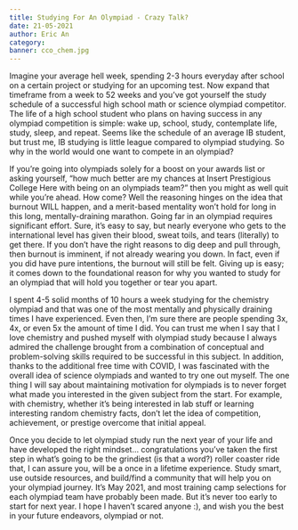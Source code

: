 ```yaml
---
title: Studying For An Olympiad - Crazy Talk?
date: 21-05-2021
author: Eric An
category:
banner: cco_chem.jpg
---
```


Imagine your average hell week, spending 2-3 hours everyday after school on a certain project or studying for an upcoming test. Now expand that timeframe from a week to 52 weeks and you’ve got yourself the study schedule of a successful high school math or science olympiad competitor. The life of a high school student who plans on having success in any olympiad competition is simple: wake up, school, study, contemplate life, study, sleep, and repeat. Seems like the schedule of an average IB student, but trust me, IB studying is little league compared to olympiad studying. So why in the world would one want to compete in an olympiad?

If you’re going into olympiads solely for a boost on your awards list or asking yourself, “how much better are my chances at Insert Prestigious College Here with being on an olympiads team?” then you might as well quit while you’re ahead. How come? Well the reasoning hinges on the idea that burnout WILL happen, and a merit-based mentality won’t hold for long in this long, mentally-draining marathon. Going far in an olympiad requires significant effort. Sure, it’s easy to say, but nearly everyone who gets to the international level has given their blood, sweat toils, and tears (literally) to get there. If you don’t have the right reasons to dig deep and pull through, then burnout is imminent, if not already wearing you down. In fact, even if you did have pure intentions, the burnout will still be felt. Giving up is easy; it comes down to the foundational reason for why you wanted to study for an olympiad that will hold you together or tear you apart.

I spent 4-5 solid months of 10 hours a week studying for the chemistry olympiad and that was one of the most mentally and physically draining times I have experienced. Even then, I’m sure there are people spending 3x, 4x, or even 5x the amount of time I did. You can trust me when I say that I love chemistry and pushed myself with olympiad study because I always admired the challenge brought from a combination of conceptual and problem-solving skills required to be successful in this subject. In addition, thanks to the additional free time with COVID, I was fascinated with the overall idea of science olympiads and wanted to try one out myself. The one thing I will say about maintaining motivation for olympiads is to never forget what made you interested in the given subject from the start. For example, with chemistry, whether it’s being interested in lab stuff or learning interesting random chemistry facts, don’t let the idea of competition, achievement, or prestige overcome that initial appeal. 

Once you decide to let olympiad study run the next year of your life and have developed the right mindset… congratulations you’ve taken the first step in what’s going to be the grindiest (is that a word?) roller coaster ride that, I can assure you, will be a once in a lifetime experience. Study smart, use outside resources, and build/find a community that will help you on your olympiad journey. It’s May 2021, and most training camp selections for each olympiad team have probably been made. But it’s never too early to start for next year. I hope I haven’t scared anyone :), and wish you the best in your future endeavors, olympiad or not. 

